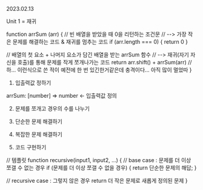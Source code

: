 2023.02.13

Unit 1 = 재귀

function arrSum (arr) {
  // 빈 배열을 받았을 때 0을 리턴하는 조건문
  //   --> 가장 작은 문제를 해결하는 코드 & 재귀를 멈추는 코드
  if (arr.length === 0) {
    return 0
  }

  // 배열의 첫 요소 + 나머지 요소가 담긴 배열을 받는 arrSum 함수
  //   --> 재귀(자기 자신을 호출)를 통해 문제를 작게 쪼개나가는 코드
    return arr.shift() + arrSum(arr) // 하... 이런식으로 쓴 적이 예전에 한 번 있긴한거같은데 충격이다... 아직 많이 멀었따
}

1. 입출력값 정하기

arrSum: [number] => number ← 입출력값 정의


2. 문제를 쪼개고 경우의 수를 나누기 

3. 단순한 문제 해결하기

4. 복잡한 문제 해결하기

5. 코드 구현하기

// 템플릿
function recursive(input1, input2, ...) {
  // base case : 문제를 더 이상 쪼갤 수 없는 경우
  if (문제를 더 이상 쪼갤 수 없을 경우) {
    return 단순한 문제의 해답;
  }

  // recursive case : 그렇지 않은 경우
  return 더 작은 문제로 새롭게 정의된 문제
}


